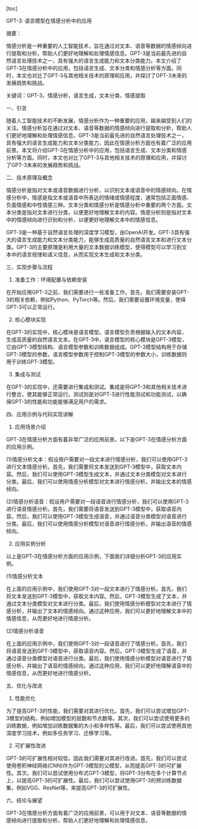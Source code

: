 
[toc]                    
                
                
GPT-3: 语言模型在情感分析中的应用

摘要：

情感分析是一种重要的人工智能技术，旨在通过对文本、语音等数据的情感倾向进行提取和分析，帮助人们更好地理解和处理情感信息。GPT-3是当前最先进的自然语言处理技术之一，具有强大的语言生成能力和文本分类能力。本文介绍了GPT-3在情感分析中的应用，包括语言生成、文本分类和情感分析等方面。同时，本文也对比了GPT-3与其他相关技术的原理和应用，并探讨了GPT-3未来的发展趋势和挑战。

关键词：GPT-3，情感分析，语言生成，文本分类，情感提取

一、引言

随着人工智能技术的不断发展，情感分析作为一种重要的应用，越来越受到人们的关注。情感分析旨在通过对文本、语音等数据的情感倾向进行提取和分析，帮助人们更好地理解和处理情感信息。GPT-3是当前最先进的自然语言处理技术之一，具有强大的语言生成能力和文本分类能力，因此在情感分析方面也有着广泛的应用前景。本文将介绍GPT-3在情感分析中的应用，包括语言生成、文本分类和情感分析等方面。同时，本文也对比了GPT-3与其他相关技术的原理和应用，并探讨了GPT-3未来的发展趋势和挑战。

二、技术原理及概念

情感分析是指对文本或语音数据进行分析，以识别文本或语音中的情感倾向。在情感分析中，情感是指文本或语音中所表达的情绪或情感程度，通常包括正面情感、负面情感和中性情感三种。文本分类和情感分析是情感分析中重要的两个方面。文本分类是指对文本进行分类，以便更好地理解文本的内容。情感分析则是指对文本中的情感倾向进行识别和分析，以便更好地理解文本中的情感信息。

GPT-3是一种基于自然语言处理的深度学习模型，由OpenAI开发。GPT-3具有强大的语言生成能力和文本分类能力，能够生成高质量的自然语言文本和进行文本分类。GPT-3的主要原理是利用大量的文本数据训练模型，使得模型可以学习到文本中的语言规律和语义信息，从而实现文本生成和文本分类。

三、实现步骤与流程

1. 准备工作：环境配置与依赖安装

在开始应用GPT-3之前，我们需要进行一些准备工作。首先，我们需要安装GPT-3的相关依赖，例如Python、PyTorch等。然后，我们需要设置环境变量，使得GPT-3可以正常运行。

2. 核心模块实现

在GPT-3的实现中，核心模块是语言模型。语言模型负责根据输入的文本内容，生成高质量的自然语言文本。在GPT-3中，语言模型的核心模块是GPT-3模型，它由GPT-3模型结构、语言模型参数和训练数据组成。GPT-3模型结构用于存储GPT-3模型的参数，语言模型参数用于控制GPT-3模型的参数大小，训练数据则用于训练GPT-3模型。

3. 集成与测试

在GPT-3的实现中，还需要进行集成和测试。集成是将GPT-3和其他相关技术进行整合，使其能够正常运行。测试则是对GPT-3进行性能测试和功能测试，以确保GPT-3的性能和功能能够满足用户的需求。

四、应用示例与代码实现讲解

1. 应用场景介绍

GPT-3在情感分析方面有着非常广泛的应用前景。以下是GPT-3在情感分析方面的应用示例。

(1)情感分析文本：假设用户需要对一段文本进行情感分析，我们可以使用GPT-3进行文本情感分析。首先，我们需要将文本发送到GPT-3模型中，获取文本内容。然后，我们可以使用GPT-3模型生成文本，并通过文本分类模型对文本进行分类。最后，我们可以使用情感分析模型对文本进行情感分析，并输出文本的情感倾向。

(2)情感分析语音：假设用户需要对一段语音进行情感分析，我们可以使用GPT-3进行语音情感分析。首先，我们需要将语音发送到GPT-3模型中，获取语音内容。然后，我们可以使用GPT-3模型生成语音，并通过语音分类模型对语音进行分类。最后，我们可以使用情感分析模型对语音进行情感分析，并输出语音的情感倾向。

2. 应用实例分析

以上是GPT-3在情感分析方面的应用示例，下面我们详细分析GPT-3的应用实例。

(1)情感分析文本

在上面的应用示例中，我们使用GPT-3对一段文本进行了情感分析。首先，我们将文本发送到GPT-3模型中，获取文本内容。然后，GPT-3模型生成了文本，并通过文本分类模型对文本进行分类。最后，我们使用情感分析模型对文本进行了情感分析，并输出了文本的情感倾向。通过这种应用，我们可以更好地理解文本中的情感信息，从而更好地进行情感分析。

(2)情感分析语音

在上面的应用示例中，我们使用GPT-3对一段语音进行了情感分析。首先，我们将语音发送到GPT-3模型中，获取语音内容。然后，GPT-3模型生成了语音，并通过语音分类模型对语音进行分类。最后，我们使用情感分析模型对语音进行了情感分析，并输出了语音的情感倾向。通过这种应用，我们可以更好地理解语音中的情感信息，从而更好地进行情感分析。

五、优化与改进

1. 性能优化

为了提高GPT-3的性能，我们需要对其进行优化。首先，我们可以尝试增加GPT-3模型的结构，例如增加模型的层数和节点数等。其次，我们可以尝试使用更多的训练数据，例如增加训练数据集的大小和多样性等。最后，我们可以尝试使用其他深度学习技术，例如多任务学习、迁移学习等。

2. 可扩展性改进

GPT-3的可扩展性相对较低，因此我们需要对其进行改进。首先，我们可以尝试使用卷积神经网络(CNN)作为GPT-3模型的父模型，从而提高GPT-3的可扩展性。其次，我们可以尝试使用分布式GPT-3模型，将GPT-3分布在多个计算节点上，以提高GPT-3的可扩展性。最后，我们可以尝试使用GPT-3的预训练数据集，例如VGG、ResNet等，来提高GPT-3的可扩展性。

六、结论与展望

GPT-3在情感分析方面有着广泛的应用前景，可以用于对文本、语音等数据的情感倾向进行提取和分析，帮助人们更好地理解和处理情感信息。

